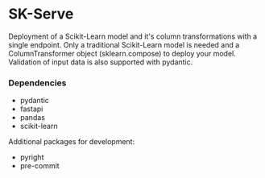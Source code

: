 # SK-Serve

<!-- ![deploy on pypi](https://github.com/alexliap/sk-serve/actions/workflows/publish-package.yaml/badge.svg)
![PyPI Version](https://img.shields.io/pypi/v/sk-serve?label=pypi%20package) -->

Deployment of a Scikit-Learn model and it's column transformations with a single endpoint. Only a traditional Scikit-Learn model is needed and a ColumnTransformer object (sklearn.compose) to deploy your model. Validation of input data is also supported with pydantic.

<!-- ### Installation

The package exists on PyPI so tou can install it directly to your environment by running the command

```terminal
pip install sk-serve
``` -->

### Dependencies

* pydantic
* fastapi
* pandas
* scikit-learn

Additional packages for development:

* pyright
* pre-commit

<!-- ### Development

If you want to contribute you fork the repository and clone it on your machine

```terminal
git clone https://github.com/alexliap/roll_rate_analysis.git
```

And after you create you environment (either venv or conda) and activate it then run this command

```terminal
pip install -e .[dev]
```

That way not only the required dependencies are installed but also the development ones.

Also this makes it so that when you import the code to test it, you can do it like any other module but containing the changes you made locally.

Before you decide to commit, run the following command to reformat code in order to be in the acceptable style.

```terminal
pre-commit install
pre-commit run --all-files
``` -->
